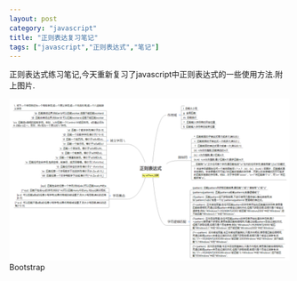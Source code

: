 ```yaml
---
layout: post
category: "javascript"
title: "正则表达复习笔记"
tags: ["javascript","正则表达式","笔记"]
---
```

正则表达式练习笔记,今天重新复习了javascript中正则表达式的一些使用方法.附上图片.

<a href="/images/regexp.png" title="regexp" target="_blank"><img src="/images/regexp.png" class="img-responsive" alt="regexp"></a>Bootstrap